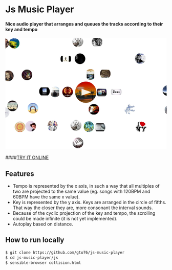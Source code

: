 Js Music Player
===============

#### Nice audio player that arranges and queues the tracks according to their key and tempo

![screenshot](doc/screenshot.png)

####[TRY IT ONLINE](http://gto76.github.io/js-music-player/js/collision.html)

Features
--------

* Tempo is represented by the x axis, in such a way that all multiples of two are projected to the same value (eg. songs with 120BPM and 60BPM have the same x value).
* Key is represented by the y axis. Keys are arranged in the circle of fifths. That way the closer they are, more consonant the interval sounds.
* Because of the cyclic projection of the key and tempo, the scrolling could be made infinite (it is not yet implemented).
* Autoplay based on distance.
 
How to run locally
-----------------
```
$ git clone https://github.com/gto76/js-music-player
$ cd js-music-player/js
$ sensible-browser collision.html
```
